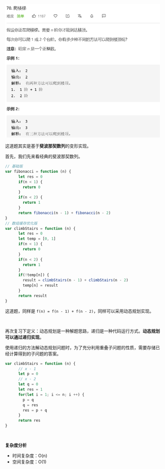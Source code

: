 ![](../images/lc70.png)



这道题其实是基于**斐波那契数列**的变形实现。

首先，我们先来看经典的斐波那契数列。

```javascript
// 基础版
var fibonacci = function (n) {
      let res = 0
      if(n < 1) {
        return 0
      }
      if(n < 2) {
        return 1
      }
      return fibonacci(n - 1) + fibonacci(n - 2)
}
// 数组缓存优化版
var climbStairs = function (n) {
      let res = 0
      let temp = [0, 1]
      if(n < 1) {
        return 0
      }
      if(n < 2) {
        return 1
      }
      if(!temp[n]) {
        result = climbStairs(n - 1) + climbStairs(n - 2)
        temp[n] = result
      }
      return result
}
```

这道题，同样是 `f(n) = f(n - 1) + f(n - 2)`，同样可以采用动态规划实现。

<br/>

再次复习下定义：动态规划是一种解题思路，递归是一种代码运行方式。**动态规划可以通过递归实现**。

使用递归的方法解动态规划问题时，为了充分利用重叠子问题的性质，需要存储已经计算得到的子问题的答案。

```javascript
var climbStairs = function (n) {
      // x - 1
      let p = 0
      // x - 2
      let q = 0
      let res = 1
      for(let i = 1; i <= n; i ++) {
        p = q
        q = res
        res = p + q
      }
      return res
}
```

<br/>

**复杂度分析**

- 时间复杂度：O(n)
- 空间复杂度：O(1)